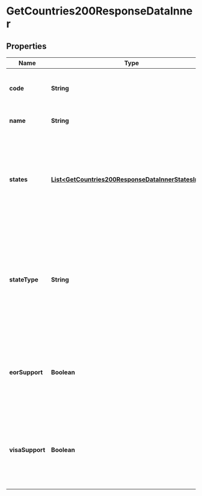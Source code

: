 

# GetCountries200ResponseDataInner


## Properties

| Name | Type | Description | Notes |
|------------ | ------------- | ------------- | -------------|
|**code** | **String** | The ISO 3166-1 alpha-2 country code. |  |
|**name** | **String** | The official name of the country. |  |
|**states** | [**List&lt;GetCountries200ResponseDataInnerStatesInner&gt;**](GetCountries200ResponseDataInnerStatesInner.md) | List of sub-territories within the country. These may be called states, provinces, prefectures, regions, or may not exist. |  |
|**stateType** | **String** | The designation for sub-territories within the country, such as &#39;state&#39;, &#39;province&#39;, &#39;prefecture&#39;, or &#39;region&#39;. If none, this field will be null. |  |
|**eorSupport** | **Boolean** | Indicates whether Deel provides Employer of Record (EoR) support in this country. |  |
|**visaSupport** | **Boolean** | Indicates whether Deel provides visa support for employees being hired in this country. |  |



